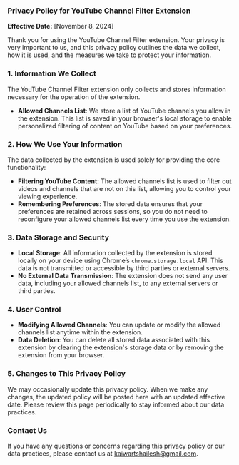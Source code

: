 ### Privacy Policy for YouTube Channel Filter Extension

**Effective Date:** [November 8, 2024]

Thank you for using the YouTube Channel Filter extension. Your privacy is very important to us, and this privacy policy outlines the data we collect, how it is used, and the measures we take to protect your information.

### 1. Information We Collect

The YouTube Channel Filter extension only collects and stores information necessary for the operation of the extension.

- **Allowed Channels List**: We store a list of YouTube channels you allow in the extension. This list is saved in your browser's local storage to enable personalized filtering of content on YouTube based on your preferences.

### 2. How We Use Your Information

The data collected by the extension is used solely for providing the core functionality:

- **Filtering YouTube Content**: The allowed channels list is used to filter out videos and channels that are not on this list, allowing you to control your viewing experience.
- **Remembering Preferences**: The stored data ensures that your preferences are retained across sessions, so you do not need to reconfigure your allowed channels list every time you use the extension.

### 3. Data Storage and Security

- **Local Storage**: All information collected by the extension is stored locally on your device using Chrome’s `chrome.storage.local` API. This data is not transmitted or accessible by third parties or external servers.
- **No External Data Transmission**: The extension does not send any user data, including your allowed channels list, to any external servers or third parties.

### 4. User Control

- **Modifying Allowed Channels**: You can update or modify the allowed channels list anytime within the extension.
- **Data Deletion**: You can delete all stored data associated with this extension by clearing the extension's storage data or by removing the extension from your browser.

### 5. Changes to This Privacy Policy

We may occasionally update this privacy policy. When we make any changes, the updated policy will be posted here with an updated effective date. Please review this page periodically to stay informed about our data practices.

### Contact Us

If you have any questions or concerns regarding this privacy policy or our data practices, please contact us at [kaiwartshailesh@gmail.com](mailto:kaiwartshailesh@gmail.com).
